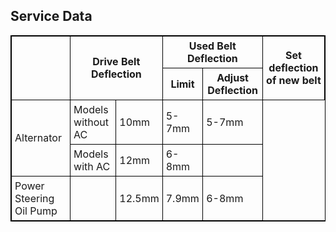 <!DOCTYPE html>
<html>
<head>
<style>
table, th, td {
  border: 1px solid black;
  border-collapse: collapse;
}
th, td {
  padding: 5px;
}
</style>
</head>
<body>

<h2>Service Data</h2>

<table>
  <tr>
    <th rowspan="2"></th>
    <th rowspan="2" colspan="2">Drive Belt Deflection</th>
    <th colspan="2">Used Belt Deflection</th>
    <th rowspan="2">Set deflection of new belt</th>
  </tr>
  <tr>
    <th>Limit</th>
    <th>Adjust Deflection</th>
  </tr>
  <tr>
    <td rowspan="2">Alternator</td>
    <td>Models without AC</td>
    <td>10mm</td>
    <td>5-7mm</td>
    <td>5-7mm</td>
  </tr>
  <tr>
    <td>Models with AC</td>
    <td>12mm</td>
    <td>6-8mm</td>
    <td></td>
  </tr>
  <tr>
    <td>Power Steering Oil Pump</td>
    <td></td>
    <td>12.5mm</td>
    <td>7.9mm</td>
    <td>6-8mm</td>
  </tr>
</table>

</body>
</html>
